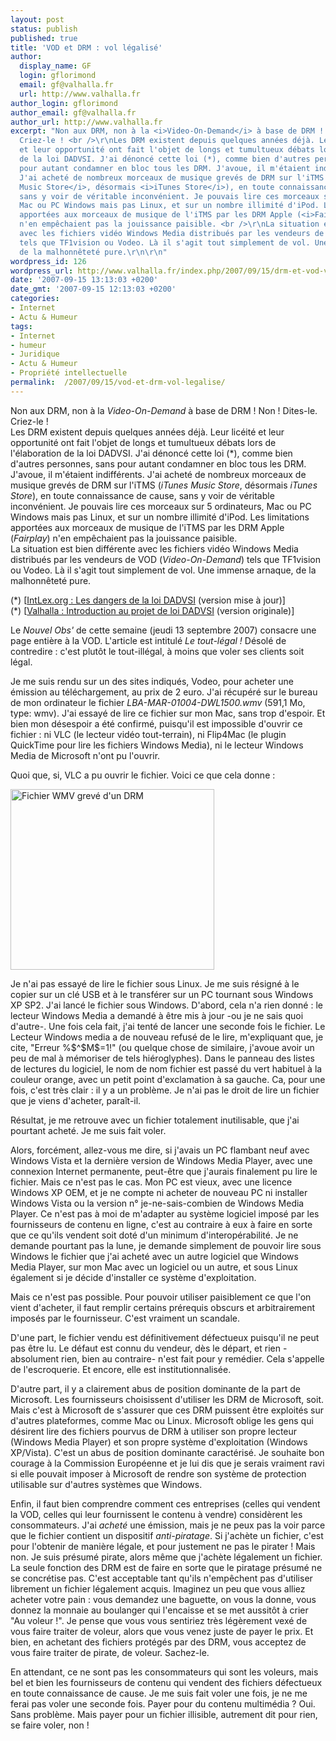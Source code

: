 ```yaml
---
layout: post
status: publish
published: true
title: 'VOD et DRM : vol légalisé'
author:
  display_name: GF
  login: gflorimond
  email: gf@valhalla.fr
  url: http://www.valhalla.fr
author_login: gflorimond
author_email: gf@valhalla.fr
author_url: http://www.valhalla.fr
excerpt: "Non aux DRM, non à la <i>Video-On-Demand</i> à base de DRM ! Non ! Dites-le.
  Criez-le ! <br />\r\nLes DRM existent depuis quelques années déjà. Leur licéité
  et leur opportunité ont fait l'objet de longs et tumultueux débats lors de l'élaboration
  de la loi DADVSI. J'ai dénoncé cette loi (*), comme bien d'autres personnes, sans
  pour autant condamner en bloc tous les DRM. J'avoue, il m'étaient indifférents.
  J'ai acheté de nombreux morceaux de musique grevés de DRM sur l'iTMS (<i>iTunes
  Music Store</i>, désormais <i>iTunes Store</i>), en toute connaissance de cause,
  sans y voir de véritable inconvénient. Je pouvais lire ces morceaux sur 5 ordinateurs,
  Mac ou PC Windows mais pas Linux, et sur un nombre illimité d'iPod. Les limitations
  apportées aux morceaux de musique de l'iTMS par les DRM Apple (<i>Fairplay</i>)
  n'en empêchaient pas la jouissance paisible. <br />\r\nLa situation est bien différente
  avec les fichiers vidéo Windows Media distribués par les vendeurs de VOD (<i>Video-On-Demand</i>)
  tels que TF1vision ou Vodeo. Là il s'agit tout simplement de vol. Une immense arnaque,
  de la malhonnêteté pure.\r\n\r\n"
wordpress_id: 126
wordpress_url: http://www.valhalla.fr/index.php/2007/09/15/drm-et-vod-vol-legalise/
date: '2007-09-15 13:13:03 +0200'
date_gmt: '2007-09-15 12:13:03 +0200'
categories:
- Internet
- Actu & Humeur
tags:
- Internet
- humeur
- Juridique
- Actu & Humeur
- Propriété intellectuelle
permalink:  /2007/09/15/vod-et-drm-vol-legalise/
---
```

<p>Non aux DRM, non à la <i>Video-On-Demand</i> à base de DRM ! Non ! Dites-le. Criez-le ! <br />
Les DRM existent depuis quelques années déjà. Leur licéité et leur opportunité ont fait l'objet de longs et tumultueux débats lors de l'élaboration de la loi DADVSI. J'ai dénoncé cette loi (*), comme bien d'autres personnes, sans pour autant condamner en bloc tous les DRM. J'avoue, il m'étaient indifférents. J'ai acheté de nombreux morceaux de musique grevés de DRM sur l'iTMS (<i>iTunes Music Store</i>, désormais <i>iTunes Store</i>), en toute connaissance de cause, sans y voir de véritable inconvénient. Je pouvais lire ces morceaux sur 5 ordinateurs, Mac ou PC Windows mais pas Linux, et sur un nombre illimité d'iPod. Les limitations apportées aux morceaux de musique de l'iTMS par les DRM Apple (<i>Fairplay</i>) n'en empêchaient pas la jouissance paisible. <br />
La situation est bien différente avec les fichiers vidéo Windows Media distribués par les vendeurs de VOD (<i>Video-On-Demand</i>) tels que TF1vision ou Vodeo. Là il s'agit tout simplement de vol. Une immense arnaque, de la malhonnêteté pure.</p>
<p><a id="more"></a><a id="more-126"></a></p>
<p>(*) [<a href="http://www.intlex.org/Des-dangers-de-la-loi-DADVSI.html">IntLex.org : Les dangers de la loi DADVSI</a> (version mise à jour)]<br />
(*) [<a href="http://www.valhalla.fr/index.php/2006/01/27/introduction-au-projet-de-loi-dadvsi/">Valhalla : Introduction au projet de loi DADVSI</a> (version originale)]</p>
<p>Le <i>Nouvel Obs'</i> de cette semaine (jeudi 13 septembre 2007) consacre une page entière à la VOD. L'article est intitulé <i>Le tout-légal !</i> Désolé de contredire : c'est plutôt le tout-illégal, à moins que voler ses clients soit légal. </p>
<p>Je me suis rendu sur un des sites indiqués, Vodeo, pour acheter une émission au téléchargement, au prix de 2 euro. J'ai récupéré sur le bureau de mon ordinateur le fichier <i>LBA-MAR-01004-DWL1500.wmv</i> (591,1 Mo, type: wmv). J'ai essayé de lire ce fichier sur mon Mac, sans trop d'espoir. Et bien mon désespoir a été confirmé, puisqu'il est impossible d'ouvrir ce fichier : ni VLC (le lecteur vidéo tout-terrain), ni Flip4Mac (le plugin QuickTime pour lire les fichiers Windows Media), ni le lecteur Windows Media de Microsoft n'ont pu l'ouvrir.</p>
<p>Quoi que, si, VLC a pu ouvrir le fichier. Voici ce que cela donne :</p>
<p><a href="http://www.flickr.com/photos/valhallafr/1386517608/" title="Partage de photos"><img src="http://farm2.static.flickr.com/1340/1386517608_e641385aba_o.png" width="326" height="289" alt="Fichier WMV grevé d'un DRM" /></a></p>
<p>Je n'ai pas essayé de lire le fichier sous Linux. Je me suis résigné à le copier sur un clé USB et à le transférer sur un PC tournant sous Windows XP SP2. J'ai lancé le fichier sous Windows. D'abord, cela n'a rien donné : le lecteur Windows Media a demandé à être mis à jour -ou je ne sais quoi d'autre-. Une fois cela fait, j'ai tenté de lancer une seconde fois le fichier. Le Lecteur Windows media a de nouveau refusé de le lire, m'expliquant que, je cite, "Erreur %$^$M$=1!" (ou quelque chose de similaire, j'avoue avoir un peu de mal à mémoriser de tels hiéroglyphes). Dans le panneau des listes de lectures du logiciel, le nom de nom fichier est passé du vert habituel à la couleur orange, avec un petit point d'exclamation à sa gauche. Ca, pour une fois, c'est très clair : il y a un problème. Je n'ai pas le droit de lire un fichier que je viens d'acheter, paraît-il.</p>
<p>Résultat, je me retrouve avec un fichier totalement inutilisable, que j'ai pourtant acheté. Je me suis fait voler.</p>
<p>Alors, forcément, allez-vous me dire, si j'avais un PC flambant neuf avec Windows Vista et la dernière version de Windows Media Player, avec une connexion Internet permanente, peut-être que j'aurais finalement pu lire le fichier. Mais ce n'est pas le cas. Mon PC est vieux, avec une licence Windows XP OEM, et je ne compte ni acheter de nouveau PC ni installer Windows Vista ou la version n° je-ne-sais-combien de Windows Media Player. Ce n'est pas à moi de m'adapter au système logiciel imposé par les fournisseurs de contenu en ligne, c'est au contraire à eux à faire en sorte que ce qu'ils vendent soit doté d'un minimum d'interopérabilité. Je ne demande pourtant pas la lune, je demande simplement de pouvoir lire sous Windows le fichier que j'ai acheté avec un autre logiciel que Windows Media Player, sur mon Mac avec un logiciel ou un autre, et sous Linux également si je décide d'installer ce système d'exploitation.</p>
<p>Mais ce n'est pas possible. Pour pouvoir utiliser paisiblement ce que l'on vient d'acheter, il faut remplir certains prérequis obscurs et arbitrairement imposés par le fournisseur. C'est vraiment un scandale. </p>
<p>D'une part, le fichier vendu est définitivement défectueux puisqu'il ne peut pas être lu. Le défaut est connu du vendeur, dès le départ, et rien -absolument rien, bien au contraire- n'est fait pour y remédier. Cela s'appelle de l'escroquerie. Et encore, elle est institutionnalisée.</p>
<p>D'autre part, il y a clairement abus de position dominante de la part de Microsoft. Les fournisseurs choisissent d'utiliser les DRM de Microsoft, soit. Mais c'est à Microsoft de s'assurer que ces DRM puissent être exploités sur d'autres plateformes, comme Mac ou Linux. Microsoft oblige les gens qui désirent lire des fichiers pourvus de DRM à utiliser son propre lecteur (Windows Media Player) et son propre système d'exploitation (Windows XP/Vista). C'est un abus de position dominante caractérisé. Je souhaite bon courage à la Commission Européenne et je lui dis que je serais vraiment ravi si elle pouvait imposer à Microsoft de rendre son système de protection utilisable sur d'autres systèmes que Windows.</p>
<p>Enfin, il faut bien comprendre comment ces entreprises (celles qui vendent la VOD, celles qui leur fournissent le contenu à vendre) considèrent les consommateurs. J'ai <i>acheté</i> une émission, mais je ne peux pas la voir parce que le fichier contient un dispositif <i>anti-piratage</i>. Si j'achète un fichier, c'est pour l'obtenir de manière légale, et pour justement ne pas le pirater ! Mais non. Je suis présumé pirate, alors même que j'achète légalement un fichier. La seule fonction des DRM est de faire en sorte que le piratage présumé ne se concrétise pas. C'est acceptable tant qu'ils n'empêchent pas d'utiliser librement un fichier légalement acquis. Imaginez un peu que vous alliez acheter votre pain : vous demandez une baguette, on vous la donne, vous donnez la monnaie au boulanger qui l'encaisse et se met aussitôt à crier "Au voleur !". Je pense que vous vous sentiriez très légèrement vexé de vous faire traiter de voleur, alors que vous venez juste de payer le prix. Et bien, en achetant des fichiers protégés par des DRM, vous acceptez de vous faire traiter de pirate, de voleur. Sachez-le.</p>
<p>En attendant, ce ne sont pas les consommateurs qui sont les voleurs, mais bel et bien les fournisseurs de contenu qui vendent des fichiers défectueux en toute connaissance de cause. Je me suis fait voler une fois, je ne me ferai pas voler une seconde fois. Payer pour du contenu multimédia ? Oui. Sans problème. Mais payer pour un fichier illisible, autrement dit pour rien, se faire voler, non !</p>
